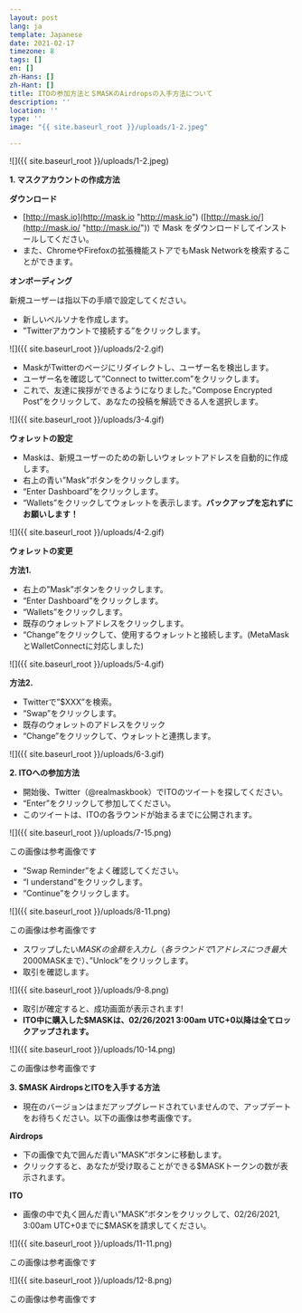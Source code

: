 ```yaml
---
layout: post
lang: ja
template: Japanese
date: 2021-02-17
timezone: 8
tags: []
en: []
zh-Hans: []
zh-Hant: []
title: ITOの参加方法と＄MASKのAirdropsの入手方法について
description: ''
location: ''
type: ''
image: "{{ site.baseurl_root }}/uploads/1-2.jpeg"

---
```

![]({{ site.baseurl_root }}/uploads/1-2.jpeg)

**1. マスクアカウントの作成方法**

**ダウンロード**

* [http://mask.io](http://mask.io "http://mask.io") ([http://mask.io/](http://mask.io/ "http://mask.io/")) で Mask をダウンロードしてインストールしてください。
* また、ChromeやFirefoxの拡張機能ストアでもMask Networkを検索することができます。

**オンボーディング**

新規ユーザーは指以下の手順で設定してください。

* 新しいペルソナを作成します。
* ”Twitterアカウントで接続する”をクリックします。

![]({{ site.baseurl_root }}/uploads/2-2.gif)

* MaskがTwitterのページにリダイレクトし、ユーザー名を検出します。
* ユーザー名を確認して”Connect to twitter.com”をクリックします。
* これで、友達に挨拶ができるようになりました。”Compose Encrypted Post”をクリックして、あなたの投稿を解読できる人を選択します。

![]({{ site.baseurl_root }}/uploads/3-4.gif)

**ウォレットの設定**

* Maskは、新規ユーザーのための新しいウォレットアドレスを自動的に作成します。
* 右上の青い”Mask”ボタンをクリックします。
* “Enter Dashboard”をクリックします。
* “Wallets”をクリックしてウォレットを表示します。**バックアップを忘れずにお願いします！**

![]({{ site.baseurl_root }}/uploads/4-2.gif)

**ウォレットの変更**

**方法1.**

* 右上の”Mask”ボタンをクリックします。
* “Enter Dashboard”をクリックします。
* “Wallets”をクリックします。
* 既存のウォレットアドレスをクリックします。
* “Change”をクリックして、使用するウォレットと接続します。(MetaMaskとWalletConnectに対応しました)

![]({{ site.baseurl_root }}/uploads/5-4.gif)

**方法2.**

* Twitterで”$XXX”を検索。
* “Swap”をクリックします。
* 既存のウォレットのアドレスをクリック
* “Change”をクリックして、ウォレットと連携します。

![]({{ site.baseurl_root }}/uploads/6-3.gif)

**2. ITOへの参加方法**

* 開始後、Twitter（@realmaskbook）でITOのツイートを探してください。
* “Enter”をクリックして参加してください。
* このツイートは、ITOの各ラウンドが始まるまでに公開されます。

![]({{ site.baseurl_root }}/uploads/7-15.png)

この画像は参考画像です

* “Swap Reminder”をよく確認してください。
* “I understand”をクリックします。
* “Continue”をクリックします。

![]({{ site.baseurl_root }}/uploads/8-11.png)

この画像は参考画像です

* スワップしたい$MASKの金額を入力し（各ラウンドで1アドレスにつき最大2000$MASKまで）、”Unlock”をクリックします。
* 取引を確認します。

![]({{ site.baseurl_root }}/uploads/9-8.png)

* 取引が確定すると、成功画面が表示されます!
* **ITO中に購入した$MASKは、02/26/2021 3:00am UTC+0以降は全てロックアップされます。**

![]({{ site.baseurl_root }}/uploads/10-14.png)

この画像は参考画像です

**3. $MASK AirdropsとITOを入手する方法**

* 現在のバージョンはまだアップグレードされていませんので、アップデートをお待ちください。以下の画像は参考画像です。

**Airdrops**

* 下の画像で丸で囲んだ青い”MASK”ボタンに移動します。
* クリックすると、あなたが受け取ることができる$MASKトークンの数が表示されます。

**ITO**

* 画像の中で丸く囲んだ青い”MASK”ボタンをクリックして、02/26/2021, 3:00am UTC+0までに$MASKを請求してください。

![]({{ site.baseurl_root }}/uploads/11-11.png)

この画像は参考画像です

![]({{ site.baseurl_root }}/uploads/12-8.png)

この画像は参考画像です